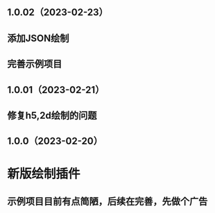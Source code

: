 ## 1.0.02（2023-02-23）
## 添加JSON绘制
## 完善示例项目
## 1.0.01（2023-02-21）
## 修复h5,2d绘制的问题
## 1.0.0（2023-02-20）
# 新版绘制插件
## 示例项目目前有点简陋，后续在完善，先做个广告
